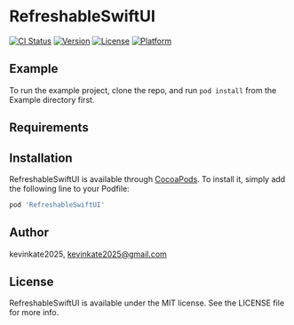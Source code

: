 # RefreshableSwiftUI

[![CI Status](https://img.shields.io/travis/kevinkate2025/RefreshableSwiftUI.svg?style=flat)](https://travis-ci.org/kevinkate2025/RefreshableSwiftUI)
[![Version](https://img.shields.io/cocoapods/v/RefreshableSwiftUI.svg?style=flat)](https://cocoapods.org/pods/RefreshableSwiftUI)
[![License](https://img.shields.io/cocoapods/l/RefreshableSwiftUI.svg?style=flat)](https://cocoapods.org/pods/RefreshableSwiftUI)
[![Platform](https://img.shields.io/cocoapods/p/RefreshableSwiftUI.svg?style=flat)](https://cocoapods.org/pods/RefreshableSwiftUI)

## Example

To run the example project, clone the repo, and run `pod install` from the Example directory first.

## Requirements

## Installation

RefreshableSwiftUI is available through [CocoaPods](https://cocoapods.org). To install
it, simply add the following line to your Podfile:

```ruby
pod 'RefreshableSwiftUI'
```

## Author

kevinkate2025, kevinkate2025@gmail.com

## License

RefreshableSwiftUI is available under the MIT license. See the LICENSE file for more info.
